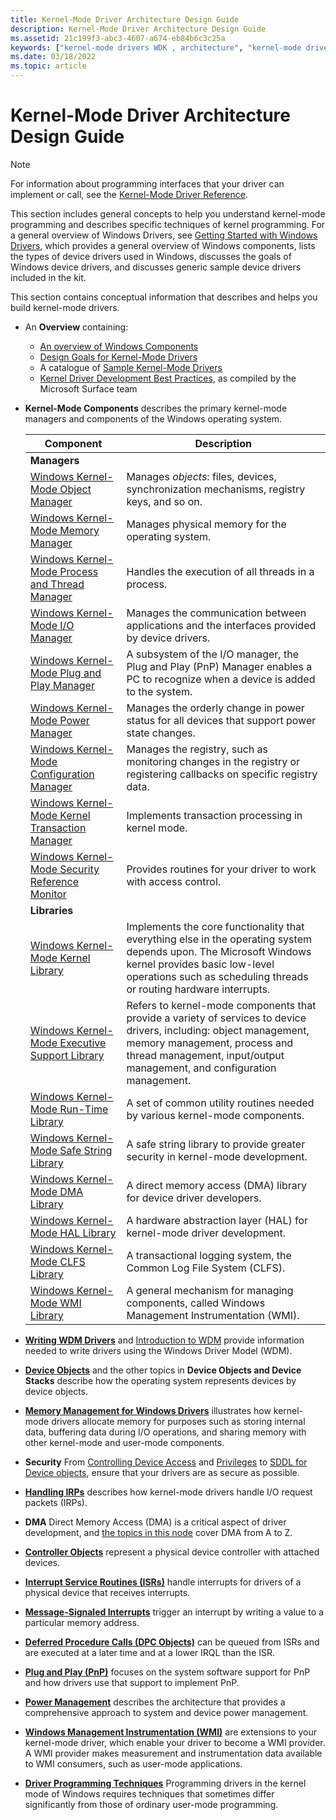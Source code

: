 ```yaml
---
title: Kernel-Mode Driver Architecture Design Guide
description: Kernel-Mode Driver Architecture Design Guide
ms.assetid: 21c199f3-abc3-4607-a674-eb84b6c3c25a
keywords: ["kernel-mode drivers WDK , architecture", "kernel-mode drivers WDK"]
ms.date: 03/18/2022
ms.topic: article
---
```


# Kernel-Mode Driver Architecture Design Guide

>[!NOTE]
>For information about programming interfaces that your driver can implement or call, see the [Kernel-Mode Driver Reference](/windows-hardware/drivers/ddi/index).

This section includes general concepts to help you understand kernel-mode programming and describes specific techniques of kernel programming. For a general overview of Windows Drivers, see [Getting Started with Windows Drivers](../develop/getting-started-with-windows-drivers.md), which provides a general overview of Windows components, lists the types of device drivers used in Windows, discusses the goals of Windows device drivers, and discusses generic sample device drivers included in the kit.

This section contains conceptual information that describes and helps you build kernel-mode drivers.

- An  **Overview** containing:
  - [An overview of Windows Components](overview-of-windows-components.md)
  - [Design Goals for Kernel-Mode Drivers](design-goals-for-kernel-mode-drivers.md)
  - A catalogue of [Sample Kernel-Mode Drivers](sample-kernel-mode-drivers.md)
  - [Kernel Driver Development Best Practices](surface-team-driver-development-best-practices.md), as compiled by the Microsoft Surface team

- **Kernel-Mode Components** describes the primary kernel-mode managers and components of the Windows operating system.

  |Component|Description|
  |----|----|
  |**Managers**||
  |[Windows Kernel-Mode Object Manager](windows-kernel-mode-object-manager.md)|Manages *objects*: files, devices, synchronization mechanisms, registry keys, and so on.|
  |[Windows Kernel-Mode Memory Manager](windows-kernel-mode-memory-manager.md)|Manages physical memory for the operating system.|
  |[Windows Kernel-Mode Process and Thread Manager](windows-kernel-mode-process-and-thread-manager.md)|Handles the execution of all threads in a process.|
  |[Windows Kernel-Mode I/O Manager](windows-kernel-mode-i-o-manager.md)|Manages the communication between applications and the interfaces provided by device drivers.|
  |[Windows Kernel-Mode Plug and Play Manager](windows-kernel-mode-plug-and-play-manager.md)|A subsystem of the I/O manager, the Plug and Play (PnP) Manager enables a PC to recognize when a device is added to the system.|
  |[Windows Kernel-Mode Power Manager](windows-kernel-mode-power-manager.md)|Manages the orderly change in power status for all devices that support power state changes.|
  |[Windows Kernel-Mode Configuration Manager](windows-kernel-mode-configuration-manager.md)|Manages the registry, such as monitoring changes in the registry or registering callbacks on specific registry data.|
  |[Windows Kernel-Mode Kernel Transaction Manager](windows-kernel-mode-kernel-transaction-manager.md)|Implements transaction processing in kernel mode.|
  |[Windows Kernel-Mode Security Reference Monitor](windows-kernel-mode-security-reference-monitor.md)|Provides routines for your driver to work with access control.|
  |**Libraries**||
  |[Windows Kernel-Mode Kernel Library](windows-kernel-mode-kernel-library.md)|Implements the core functionality that everything else in the operating system depends upon. The Microsoft Windows kernel provides basic low-level operations such as scheduling threads or routing hardware interrupts.|
  |[Windows Kernel-Mode Executive Support Library](windows-kernel-mode-executive-support-library.md)|Refers to kernel-mode components that provide a variety of services to device drivers, including: object management, memory management, process and thread management, input/output management, and configuration management.|
  |[Windows Kernel-Mode Run-Time Library](windows-kernel-mode-run-time-library.md)|A set of common utility routines needed by various kernel-mode components.|
  |[Windows Kernel-Mode Safe String Library](windows-kernel-mode-safe-string-library.md)|A safe string library to provide greater security in kernel-mode development.|
  |[Windows Kernel-Mode DMA Library](windows-kernel-mode-dma-library.md)|A direct memory access (DMA) library for device driver developers.|
  |[Windows Kernel-Mode HAL Library](windows-kernel-mode-hal-library.md)|A hardware abstraction layer (HAL) for kernel-mode driver development.|
  |[Windows Kernel-Mode CLFS Library](windows-kernel-mode-clfs-library.md)|A transactional logging system, the Common Log File System (CLFS).|
  |[Windows Kernel-Mode WMI Library](windows-kernel-mode-wmi-library.md)|A general mechanism for managing components, called Windows Management Instrumentation (WMI).|

- [**Writing WDM Drivers**](writing-wdm-drivers.md) and [Introduction to WDM](introduction-to-wdm.md) provide information needed to write drivers using the Windows Driver Model (WDM).

- [**Device Objects**](introduction-to-device-objects.md) and the other topics in **Device Objects and Device Stacks** describe how the operating system represents devices by device objects.

- [**Memory Management for Windows Drivers**](managing-memory-for-drivers.md) illustrates how kernel-mode drivers allocate memory for purposes such as storing internal data, buffering data during I/O operations, and sharing memory with other kernel-mode and user-mode components.

- **Security** From [Controlling Device Access](controlling-device-access.md) and [Privileges](privileges.md) to [SDDL for Device objects](sddl-for-device-objects.md), ensure that your drivers are as secure as possible.

- [**Handling IRPs**](handling-irps.md) describes how kernel-mode drivers handle I/O request packets (IRPs).

- **DMA** Direct Memory Access (DMA) is a critical aspect of driver development, and [the topics in this node](introduction-to-adapter-objects.md) cover DMA from A to Z.

- [**Controller Objects**](introduction-to-controller-objects.md) represent a physical device controller with attached devices.

- [**Interrupt Service Routines (ISRs)**](introduction-to-interrupt-service-routines.md) handle interrupts for drivers of a physical device that receives interrupts.

- [**Message-Signaled Interrupts**](introduction-to-message-signaled-interrupts.md) trigger an interrupt by writing a value to a particular memory address.

- [**Deferred Procedure Calls (DPC Objects)**](introduction-to-dpc-objects.md) can be queued from ISRs and are executed at a later time and at a lower IRQL than the ISR.

- [**Plug and Play (PnP)**](introduction-to-plug-and-play.md) focuses on the system software support for PnP and how drivers use that support to implement PnP.

- [**Power Management**](introduction-to-power-management.md) describes the architecture that provides a comprehensive approach to system and device power management.

- [**Windows Management Instrumentation (WMI)**](implementing-wmi.md) are extensions to your kernel-mode driver, which enable your driver to become a WMI provider. A WMI provider makes measurement and instrumentation data available to WMI consumers, such as user-mode applications.

- [**Driver Programming Techniques**](using-nt-and-zw-versions-of-the-native-system-services-routines.md) Programming drivers in the kernel mode of Windows requires techniques that sometimes differ significantly from those of ordinary user-mode programming.